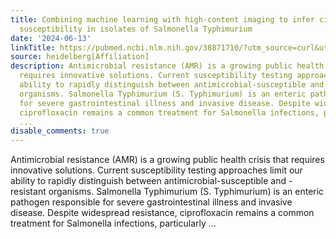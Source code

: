 ```yaml
---
title: Combining machine learning with high-content imaging to infer ciprofloxacin
  susceptibility in isolates of Salmonella Typhimurium
date: '2024-06-13'
linkTitle: https://pubmed.ncbi.nlm.nih.gov/38871710/?utm_source=curl&utm_medium=rss&utm_campaign=pubmed-2&utm_content=1FakS-2QOkCT8HsMOQP1bCRQ4YzyumYOmxmF0moLsQ3dFB1E9V&fc=20220326224207&ff=20240614182310&v=2.18.0.post9+e462414
source: heidelberg[Affiliation]
description: Antimicrobial resistance (AMR) is a growing public health crisis that
  requires innovative solutions. Current susceptibility testing approaches limit our
  ability to rapidly distinguish between antimicrobial-susceptible and -resistant
  organisms. Salmonella Typhimurium (S. Typhimurium) is an enteric pathogen responsible
  for severe gastrointestinal illness and invasive disease. Despite widespread resistance,
  ciprofloxacin remains a common treatment for Salmonella infections, particularly
  ...
disable_comments: true
---
```

Antimicrobial resistance (AMR) is a growing public health crisis that requires innovative solutions. Current susceptibility testing approaches limit our ability to rapidly distinguish between antimicrobial-susceptible and -resistant organisms. Salmonella Typhimurium (S. Typhimurium) is an enteric pathogen responsible for severe gastrointestinal illness and invasive disease. Despite widespread resistance, ciprofloxacin remains a common treatment for Salmonella infections, particularly ...